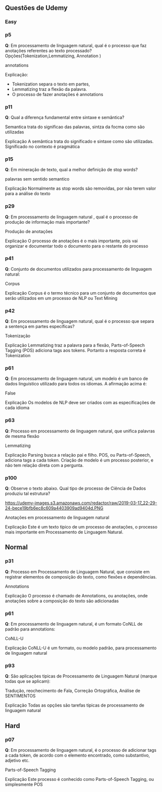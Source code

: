 

## Questões de Udemy

### Easy

### p5

**Q**: Em processamento de linguagem natural, qual é o processo que faz anotações referentes ao texto processado? Opções(Tokenization,Lemmatizing, Annotation )

annotations

Explicação:

+ Tokenization separa o texto em partes, 
+ Lemmatizing traz a flexão da palavra. 
+ O processo de fazer anotações é annotations

### p11

**Q**: Qual a diferença fundamental entre sintaxe e semântica?

Semantica trata do significao das palavras, sintza da focma como sâo utilizadas

Explicação
A semântica trata do significado e sintaxe como são utilizadas. Significado no contexto é pragmática

### p15

**Q**: Em mineração de texto, qual a melhor definição de stop words?

palavras sem sentido semantico

Explicação
Normalmente as stop words são removidas, por não terem valor para a análise do texto

### p29

**Q**: Em processamento de linguagem natural , qual é o processo de produção de informação mais importante?

Produção de anotações

Explicação
O processo de anotações é o mais importante, pois vai organizar e documentar todo o documento para o restante do processo

### p41

**Q**: Conjunto de documentos utilizados para processamento de linguagem natural:

Corpus

Explicação
Corpus é o termo técnico para um conjunto de documentos que serão utilizados em um processo de NLP ou Text Mining

### p42

**Q**: Em processamento de linguagem natural, qual é o processo que separa a sentença em partes específicas?

Tokenização

Explicação
Lemmatizing traz a palavra para a flexão, Parts-of-Speech Tagging (POS) adiciona tags aos tokens. Portanto a resposta correta é Tokenization

### p61

**Q**: Em processamento de linguagem natural, um modelo é um banco de dados linguístico utilizado para todos os idiomas. A afirmação acima é:

False

Explicação
Os modelos de NLP deve ser criados com as especificações de cada idioma

### p63

**Q**: Processo em processamento de linguagem natural, que unifica palavras de mesma flexão

Lemmatizing

Explicação
Parsing busca a relação pai e filho. POS, ou Parts-of-Speech, adiciona tags a cada token. Criação de modelo é um processo posterior, e não tem relação direta com a pergunta.

### p100 

**Q**: Observe o texto abaixo. Qual tipo de processo de Ciência de Dados produziu tal estrutura?

https://udemy-images.s3.amazonaws.com/redactor/raw/2019-03-17_22-29-24-bece19bfb6ec8c609a4403909ad9404d.PNG

Anotações em processamento de linguagem natural

Explicação
Este é um texto tipico de um processo de anotações, o processo mais importante em Processamento de Linguagem Natural.

## Normal

### p31

**Q**: Processo em Processamento de Linguagem Natural, que consiste em registrar elementos de composição do texto, como flexões e dependências.

Annotations

Explicação
O processo é chamado de Annotations, ou anotações, onde anotações sobre a composição do texto são adicionadas

### p61

**Q**: Em processamento de linguagem natural, é um formato  CoNLL de padrão para annotations:

CoNLL-U

Explicação
CoNLL-U é um formato, ou modelo padrão, para processamento de linguagem natural

### p93

**Q**: São aplicações tipicas de Processamento de Linguagem Natural (marque todas que se aplicam):

Traduçâo, reochecimento de Fala, Correçâo Ortográfica, Análise de SENTIMENTOS

Explicação
Todas as opções são tarefas tipicas de processamento de linguagem natural

## Hard

### p07

**Q**: Em processamento de linguagem natural, é o processo de adicionar tags a cada token, de acordo com o elemento encontrado, como substantivo, adjetivo etc.

Parts-of-Speech Tagging

Explicação
Este processo é conhecido como Parts-of-Speech Tagging, ou simplesmente POS
